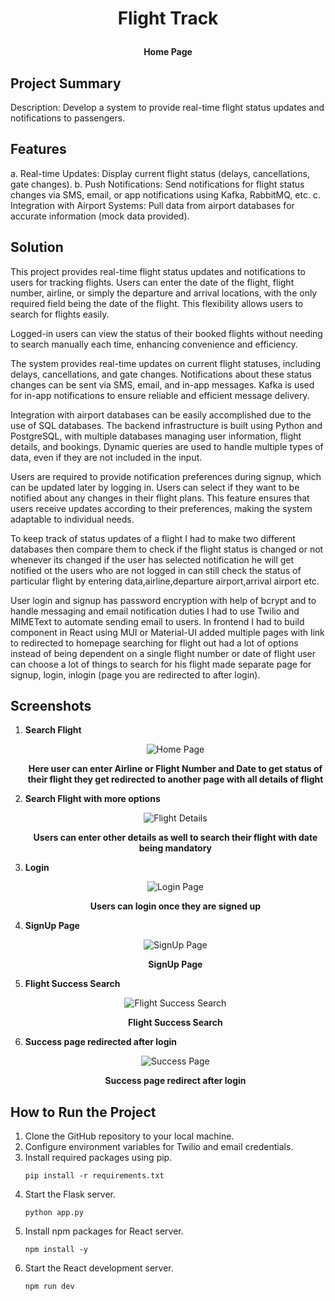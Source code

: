 # <p align="center">Flight Track</p>
<p align="center"><strong>Home Page</strong></p>

## Project Summary

Description: Develop a system to provide real-time flight status updates and notifications to passengers.

## Features

a. Real-time Updates: Display current flight status (delays, cancellations, gate changes).
b. Push Notifications: Send notifications for flight status changes via SMS, email, or app notifications using Kafka, RabbitMQ, etc.
c. Integration with Airport Systems: Pull data from airport databases for accurate information (mock data provided).

## Solution 

This project provides real-time flight status updates and notifications to users for tracking flights. Users can enter the date of the flight, flight number, airline, or simply the departure and arrival locations, with the only required field being the date of the flight. This flexibility allows users to search for flights easily.

Logged-in users can view the status of their booked flights without needing to search manually each time, enhancing convenience and efficiency.

The system provides real-time updates on current flight statuses, including delays, cancellations, and gate changes. Notifications about these status changes can be sent via SMS, email, and in-app messages. Kafka is used for in-app notifications to ensure reliable and efficient message delivery.

Integration with airport databases can be easily accomplished due to the use of SQL databases. The backend infrastructure is built using Python and PostgreSQL, with multiple databases managing user information, flight details, and bookings. Dynamic queries are used to handle multiple types of data, even if they are not included in the input.

Users are required to provide notification preferences during signup, which can be updated later by logging in. Users can select if they want to be notified about any changes in their flight plans. This feature ensures that users receive updates according to their preferences, making the system adaptable to individual needs.

To keep track of status updates of a flight I had to make two different databases then compare them to check if the flight status is changed or not whenever its changed if the user has selected notification he will get notified ot the users who are not logged in can still check the status of particular flight by entering data,airline,departure airport,arrival airport etc.

User login and signup has password encryption with help of bcrypt and to handle messaging and email notification duties I had to use Twilio and MIMEText to automate sending email to users. In frontend I had to build component in React using MUI or Material-UI added multiple pages with link to redirected to homepage searching for flight out had a lot of options instead of being dependent on a single flight number or date of flight user can choose a lot of things to search for his flight made separate page for signup, login, inlogin (page you are redirected to after login).

## Screenshots

1. **Search Flight**
   <p align="center">
      <img src="https://github.com/user-attachments/assets/5454b8cd-2796-4498-a75c-6edaace734e4" alt="Home Page" />
   </p>
   <p align="center"><strong>Here user can enter Airline or Flight Number and Date to get status of their flight they get redirected to another page with all details of flight</strong></p>

2. **Search Flight with more options**
   <p align="center">
      <img src="https://github-production-user-asset-6210df.s3.amazonaws.com/41017269/353598031-a9ce435a-fc91-4c1a-8931-c366d09d367b.png?X-Amz-Algorithm=AWS4-HMAC-SHA256&X-Amz-Credential=AKIAVCODYLSA53PQK4ZA%2F20240731%2Fus-east-1%2Fs3%2Faws4_request&X-Amz-Date=20240731T120047Z&X-Amz-Expires=300&X-Amz-Signature=8198511c8b865532eae721d625ee8d78baac54c52a2d988e1ee63edcb543159b&X-Amz-SignedHeaders=host&actor_id=41017269&key_id=0&repo_id=835879495" alt="Flight Details" />
   </p>
   <p align="center"><strong>Users can enter other details as well to search their flight with date being mandatory</strong></p>

3. **Login**
   <p align="center">
      <img src="https://github.com/user-attachments/assets/301d98ef-37cb-4f15-9fcf-c7043e083861" alt="Login Page" />
   </p>
   <p align="center"><strong>Users can login once they are signed up</strong></p>

4. **SignUp Page**
   <p align="center">
      <img src="https://github.com/user-attachments/assets/1922453f-abcb-4199-a34c-296a1ee65ac7" alt="SignUp Page" />
   </p>
   <p align="center"><strong>SignUp Page</strong></p>

5. **Flight Success Search**
   <p align="center">
      <img src="https://github.com/user-attachments/assets/d8090250-3696-4205-91b2-e677753b2135" alt="Flight Success Search" />
   </p>
   <p align="center"><strong>Flight Success Search</strong></p>

6. **Success page redirected after login**
   <p align="center">
      <img src="https://github.com/user-attachments/assets/d7c132a3-e63b-4f5d-9467-ff37acdc16fb" alt="Success Page" />
   </p>
   <p align="center"><strong>Success page redirect after login</strong></p>

## How to Run the Project

1.  Clone the GitHub repository to your local machine.
2.  Configure environment variables for Twilio and email credentials.
3.  Install required packages using pip.
    ```
    pip install -r requirements.txt
    ```
4.  Start the Flask server.
    ```
    python app.py
    ```
5.  Install npm packages for React server.
    ```
    npm install -y
    ```
6.  Start the React development server.
    ```
    npm run dev
    ```
